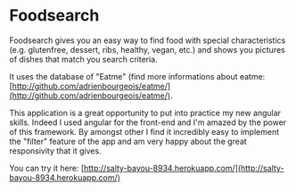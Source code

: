 Foodsearch
==========

Foodsearch gives you an easy way to find food with special characteristics (e.g. glutenfree, dessert, ribs, healthy, vegan, etc.) and shows you pictures of dishes that match you search criteria.

It uses the database of "Eatme" (find more informations about eatme: [http://github.com/adrienbourgeois/eatme/](http://github.com/adrienbourgeois/eatme/).

This application is a great opportunity to put into practice my new angular skills. Indeed I used angular for the front-end and I'm amazed by the power of this framework. By amongst other I find it incredibly easy to implement the "filter" feature of the app and am very happy about the great responsivity that it gives.

You can try it here: [http://salty-bayou-8934.herokuapp.com/](http://salty-bayou-8934.herokuapp.com/)
